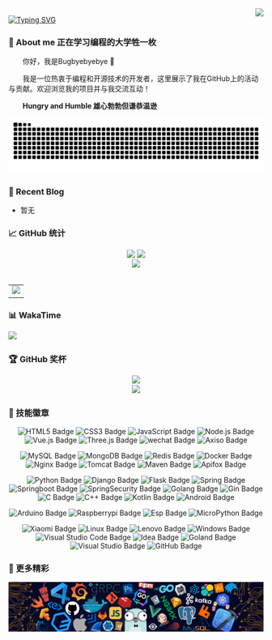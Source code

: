 <img align="right" src="https://count.getloli.com/get/@:Bugbyebyebye?theme=rule34">

[![Typing SVG](https://readme-typing-svg.herokuapp.com?font=Fira+Code&weight=600&size=30&pause=1000&color=31B6F7&vCenter=true&random=true&width=435&lines=%E7%BB%88%E6%9C%89%E6%94%B6%E8%8E%B7%E7%9A%84%E5%AD%A3%E8%8A%82)](https://git.io/typing-svg)

### 🤺 About me 正在学习编程的大学牲一枚

<p>&emsp;&emsp;你好，我是Bugbyebyebye 👋</p>
<p>&emsp;&emsp;我是一位热衷于编程和开源技术的开发者，这里展示了我在GitHub上的活动与贡献。欢迎浏览我的项目并与我交流互动！</p>
<p>&emsp;&emsp;<strong>Hungry and Humble 雄心勃勃但谦恭温逊</strong></p>

<div align="center">
  <picture>
    <source media="(prefers-color-scheme: dark)" srcset="https://raw.githubusercontent.com/Bugbyebyebye/Bugbyebyebye/output/github-contribution-grid-snake-dark.svg">
    <source media="(prefers-color-scheme: light)" srcset="https://raw.githubusercontent.com/Bugbyebyebye/Bugbyebyebye/output/github-contribution-grid-snake.svg">
    <img alt="github contribution grid snake animation" src="https://raw.githubusercontent.com/Bugbyebyebye/Bugbyebyebye/output/github-contribution-grid-snake.svg">
  </picture>
</div>

### 📃 Recent Blog
- 暂无

### 📈 GitHub 统计
<!-- GitHub数据信息 -->
<div align="center">
  <div>
    <!-- GitHub 数据统计 -->
    <img height="137px" src="https://github-readme-stats-git-masterrstaa-rickstaa.vercel.app/api?username=Bugbyebyebye&hide_title=true&hide_border=true&show_icons=true&include_all_commits=true&line_height=21text_color=000&icon_color=000&bg_color=0,ea6161,ffc64d,fffc4d,52fa5a" />
    <img height="137px" src="https://github-readme-stats-git-masterrstaa-rickstaa.vercel.app/api/top-langs/?username=Bugbyebyebye&hide_title=true&hide_border=true&layout=compact&langs_count=6&text_color=000&icon_color=fff&bg_color=0,52fa5a,4dfcff,c64dff" /><br>
  </div>

  <div align="center"> <img src="https://metrics.lecoq.io/Bugbyebyebye?template=classic&config.timezone=Asia%2FShanghai"> </div>

 <div>&nbsp;</div>
  
  <table>
    <tr>
      <td>
        <picture>
          <source media="(prefers-color-scheme: dark)" srcset="https://github-readme-activity-graph.vercel.app/graph?username=Bugbyebyebye&theme=xcode&bg_color=FF000000&hide_border=true"/>
          <source media="(prefers-color-scheme: light)" srcset="https://github-readme-activity-graph.vercel.app/graph?username=Bugbyebyebye&theme=react&bg_color=FF000000&color=000000&hide_border=true"/>
          <img src="https://github-readme-activity-graph.vercel.app/graph?username=Bugbyebyebye&theme=react&bg_color=FF000000&hide_border=true"/>
        </picture>
    </tr>
  </table>
</div>

### 📊 WakaTime

<picture>
  <source
    srcset="https://github-readme-stats.vercel.app/api/wakatime?username=Emotionalbug&layout=compact&text_color=f0f6fc&bg_color=00000000&hide_border=true&hide_title=true"
    media="(prefers-color-scheme: dark)"
  />
  <source
    srcset="https://github-readme-stats.vercel.app/api/wakatime?username=Emotionalbug&layout=compact&text_color=1f2328&bg_color=00000000&hide_border=true&hide_title=true"
    media="(prefers-color-scheme: light)"
  />
  <img src="https://github-readme-stats.vercel.app/api/wakatime?username=Emotionalbug&layout=compact&text_color=f0f6fc&bg_color=00000000&hide_border=true&hide_title=true" />
</picture>

</td></tr>

### 🏆 GitHub 奖杯
<div align="center">
  <!-- github-readme-streak-stats 连续提交代码天数记录 -->
  <picture>
    <source media="(prefers-color-scheme: dark)" srcset="https://github-readme-streak-stats.herokuapp.com/?user=Bugbyebyebye&theme=dark&hide_border=true" />
    <source media="(prefers-color-scheme: light)" srcset="https://github-readme-streak-stats.herokuapp.com/?user=Bugbyebyebye&theme=light&hide_border=true" />
    <img src="https://github-readme-streak-stats.herokuapp.com/?user=sun0225SUN&theme=default&hide_border=true" />
  </picture>
  
  <!-- GitHub 奖杯🏆 -->
  <div><img src="https://github-profile-trophy.vercel.app/?username=Bugbyebyebye&theme=gruvbox&row=1&column=7&no-frame=true&no-bg=true" /><br/></div>
</div>

### 🧠 技能徽章
<div align="center" >

  <!--  skill badge 技能徽章 -->
   ![HTML5 Badge](https://img.shields.io/badge/HTML5-E34F26?logo=html5&logoColor=fff&style=flat)
  ![CSS3 Badge](https://img.shields.io/badge/CSS3-1572B6?logo=css3&logoColor=fff&style=flat)
  ![JavaScript Badge](https://img.shields.io/badge/JavaScript-F7DF1E?logo=javascript&logoColor=000&style=flat)
  ![Node.js Badge](https://img.shields.io/badge/Node.js-393?logo=nodedotjs&logoColor=fff&style=flat)
  ![Vue.js Badge](https://img.shields.io/badge/Vue.js-4FC08D?logo=vuedotjs&logoColor=fff&style=flat)
  ![Three.js Badge](https://img.shields.io/badge/Three.js-092E20?logo=threedotjs&logoColor=fff&style=flat)
  ![wechat Badge](https://img.shields.io/badge/Wechat-%2307C160?style=flat&logo=Wechat&logoColor=fff)
  ![Axiso Badge](https://img.shields.io/badge/Axios-%235A29E4?style=flat&logo=axios&logoColor=fff)

  ![MySQL Badge](https://img.shields.io/badge/MySQL-4479A1?logo=MySQL&logoColor=fff&style=flat)
  ![MongoDB Badge](https://img.shields.io/badge/MongoDB-47A248?logo=mongodb&logoColor=fff&style=flat)
  ![Redis Badge](https://img.shields.io/badge/Redis-DC382D?style=flat&logo=redis&logoColor=fff)
  ![Docker Badge](https://img.shields.io/badge/Docker-2496ED?style=flat&logo=docker&logoColor=%23ffffff)
  ![Nginx Badge](https://img.shields.io/badge/Nginx-009639?style=flat&logo=nginx&logoColor=fff)
  ![Tomcat Badge](https://img.shields.io/badge/ApacheTomcat-%23F8DC75?style=flat&logo=apachetomcat&logoColor=fff)
  ![Maven Badge](https://img.shields.io/badge/ApacheMaven-%23C71A36?style=flat&logo=ApacheMaven&logoColor=fff)
  ![Apifox Badge](https://img.shields.io/badge/apifox-%23F44A53?style=flat&logo=apifox&logoColor=fff)


  ![Python Badge](https://img.shields.io/badge/Python-3776AB?logo=python&logoColor=fff&style=flat)
  ![Django Badge](https://img.shields.io/badge/Django-092E20?logo=django&logoColor=fff&style=flat)
  ![Flask Badge](https://img.shields.io/badge/flask-000000?style=flat&logo=flask&logoColor=fff)
  ![Spring Badge](https://img.shields.io/badge/Spring-6DB33F?logo=spring&logoColor=fff&style=flat)
  ![Springboot Badge](https://img.shields.io/badge/SpringBoot-6DB33F?style=flat&logo=springboot&logoColor=fff)
  ![SpringSecurity Badge](https://img.shields.io/badge/SpringSecurity-6DB33F?style=flat&logo=springsecurity&logoColor=fff)
  ![Golang Badge](https://img.shields.io/badge/Golang-00ADD8?style=flat&logo=Go&logoColor=%23ffffff)
  ![Gin Badge](https://img.shields.io/badge/Gin-008ECF?style=flat&logo=gin&logoColor=fff)
  ![C Badge](https://img.shields.io/badge/C-A8B9CC?logo=c&logoColor=fff&style=flat)
  ![C++ Badge](https://img.shields.io/badge/C%2B%2B-00599C?logo=cplusplus&logoColor=fff&style=flat)
  ![Kotlin Badge](https://img.shields.io/badge/kotlin-%237F52FF?style=flat&logo=kotlin&logoColor=fff)
  ![Android Badge](https://img.shields.io/badge/Android-3DDC84?logo=android&logoColor=fff&style=flat)

  ![Arduino Badge](https://img.shields.io/badge/Arduino-%2300878F?style=flat&logo=arduino&logoColor=fff)
  ![Raspberrypi Badge](https://img.shields.io/badge/Raspberrypi-%23A22846?style=flat&logo=raspberrypi&logoColor=fff)
  ![Esp Badge](https://img.shields.io/badge/Espressif-%23E7352C?style=flat&logo=espressif&logoColor=fff)
  ![MicroPython Badge](https://img.shields.io/badge/MicroPython-%23000000?style=flat&logo=micropython&logoColor=fff)
  
  ![Xiaomi Badge](https://img.shields.io/badge/Xiaomi-FF6900?logo=xiaomi&logoColor=fff&style=flat)
  ![Linux Badge](https://img.shields.io/badge/Linux-FCC624?logo=linux&logoColor=000&style=flat)
  ![Lenovo Badge](https://img.shields.io/badge/Lenovo-E2231A?logo=lenovo&logoColor=fff&style=flat)
  ![Windows Badge](https://img.shields.io/badge/Windows-0078D6?logo=windows&logoColor=fff&style=flat)
  ![Visual Studio Code Badge](https://img.shields.io/badge/Visual%20Studio%20Code-007ACC?logo=visualstudiocode&logoColor=fff&style=flat)
  ![Idea Badge](https://img.shields.io/badge/Intellij%20Idea-000000?style=flat&logo=intellijidea&logoColor=%23ffffff)
  ![Goland Badge](https://img.shields.io/badge/Goland-4f55f9?style=flat&logo=goland&logoColor=%23ffffff)
  ![Visual Studio Badge](https://img.shields.io/badge/Visual%20Studio-5C2D91?logo=visualstudio&logoColor=fff&style=flat)
  ![GitHub Badge](https://img.shields.io/badge/GitHub-181717?logo=github&logoColor=fff&style=flat)

</div>

### 🔭 更多精彩


<!-- 如果需要添加更多内容，请将其写在这里 -->
<div>
  <img src="https://github.com/Bugbyebyebye/Bugbyebyebye/blob/main/assets/background.png" />
</div>
